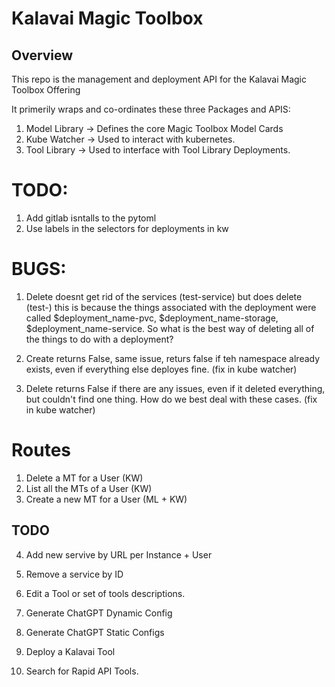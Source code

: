 # Kalavai Magic Toolbox

## Overview

This repo is the management and deployment API for the Kalavai Magic Toolbox Offering

It primerily wraps and co-ordinates these three Packages and APIS:

1. Model Library -> Defines the core Magic Toolbox Model Cards
2. Kube Watcher -> Used to interact with kubernetes.
3. Tool Library -> Used to interface with Tool Library Deployments.


# TODO:
1. Add gitlab isntalls to the pytoml
1. Use labels in the  selectors for deployments in kw

# BUGS:
1. Delete doesnt get rid of the services (test-service) but does delete (test-) this is because the things associated with the deployment were called $deployment_name-pvc, $deployment_name-storage, $deployment_name-service. So what is the best way of deleting all of the things to do with a deployment?

2. Create returns False, same issue, returs false if teh namespace already exists, even if everything else deployes fine. (fix in kube watcher)

3. Delete returns False if there are any issues, even if it deleted everything, but couldn't find one thing. How do we best deal with these cases. (fix in kube watcher)

# Routes
1. Delete a MT for a User (KW)
2. List all the MTs of a User (KW)
3. Create a new MT for a User (ML + KW)

## TODO
4. Add new servive by URL per Instance + User
5. Remove a service by ID
6. Edit a Tool or set of tools descriptions.

7. Generate ChatGPT Dynamic Config
8. Generate ChatGPT Static Configs

9. Deploy a Kalavai Tool

10. Search for Rapid API Tools.








